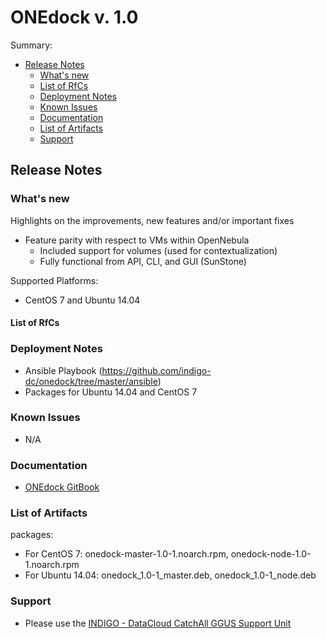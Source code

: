 # ONEdock v. 1.0

Summary:
* [Release Notes](#id1)
  * [What's new](#id2)
  * [List of RfCs](#id3)
  * [Deployment Notes](#id4)
  * [Known Issues](#id5)
  * [Documentation](#id6)
  * [List of Artifacts](#id7)
  * [Support](#id8)


<a id="id1"></a>
## Release Notes

<a id="id2"></a>
### What's new

Highlights on the improvements, new features and/or important fixes
* Feature parity with respect to VMs within OpenNebula
  * Included support for volumes (used for contextualization)
  * Fully functional from API, CLI, and GUI (SunStone)

Supported Platforms:
* CentOS 7 and Ubuntu 14.04

<a id="id3"></a>
#### List of RfCs 

<a id="id4"></a>
### Deployment Notes

* Ansible Playbook (https://github.com/indigo-dc/onedock/tree/master/ansible)
* Packages for Ubuntu 14.04 and CentOS 7

<a id="id5"></a>
### Known Issues

* N/A

<a id="id6"></a>
### Documentation

* [ONEdock GitBook](https://www.gitbook.com/book/indigo-dc/onedock)

<a id="id7"></a>
### List of Artifacts

packages:
* For CentOS 7: onedock-master-1.0-1.noarch.rpm, onedock-node-1.0-1.noarch.rpm
* For Ubuntu 14.04:  onedock_1.0-1_master.deb, onedock_1.0-1_node.deb

<a id="id8"></a>
### Support

* Please use the [INDIGO - DataCloud CatchAll GGUS Support Unit](
https://wiki.egi.eu/wiki/GGUS:INDIGO_DataCloud_Catch-all_FAQ)